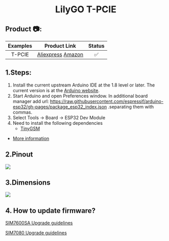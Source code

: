 <h1 align = "center">LilyGO T-PCIE</h1>


<h2 align = "left">Product 📷:</h2>

| Examples |                                                       Product  Link                                                       | Status |
| :------: | :-----------------------------------------------------------------------------------------------------------------------: | :----: |
|  T-PCIE  | [Aliexpress](https://www.aliexpress.com/item/4001142716386.html)   [Amazon](https://www.amazon.com/gp/product/B09JP1HQVX) |   ✅    |


## 1.Steps:
1. Install the current upstream Arduino IDE at the 1.8 level or later. The current version is at the [Arduino website](http://www.arduino.cc/en/main/software).
2. Start Arduino and open Preferences window. In additional board manager add url: https://raw.githubusercontent.com/espressif/arduino-esp32/gh-pages/package_esp32_index.json .separating them with commas.
3. Select Tools -> Board -> ESP32 Dev Module
4. Need to install the following dependencies
     - [TinyGSM](https://github.com/vshymanskyy/TinyGSM)

- [More information](https://cn.simcom.com/product/SIM7600CE.html)


## 2.Pinout
![](image/pins.jpg)

## 3.Dimensions
![](image/dimensions.png)

## 4. How to update firmware?

   [SIM7600SA Upgrade guidelines ](doc/sim7600SA_update_firmware.md)

   [SIM7080 Upgrade guidelines ](doc/sim7080_update_firmware.md)

